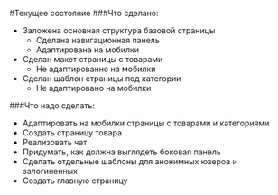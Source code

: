 #Текущее состояние
###Что сделано:
* Заложена основная структура базовой страницы
    * Сделана навигационная панель
    * Адаптирована на мобилки
* Сделан макет страницы с товарами 
    * Не адаптированно на мобилки
* Сделан шаблон страницы под категории
    * Не адаптировано на мобилки
    
###Что надо сделать:
* Адаптировать на мобилки страницы с товарами и категориями
* Создать страницу товара
* Реализовать чат
* Придумать, как должна выглядеть боковая панель
* Сделать отдельные шаблоны для анонимных юзеров и залогиненных
* Создать главную страницу